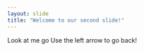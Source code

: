 ```yaml
---
layout: slide
title: "Welcome to our second slide!"
---
```

Look at me go
Use the left arrow to go back!
